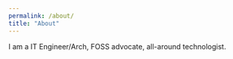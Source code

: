 ```yaml
---
permalink: /about/
title: "About"
---
```


I am a IT Engineer/Arch, FOSS advocate, all-around technologist.